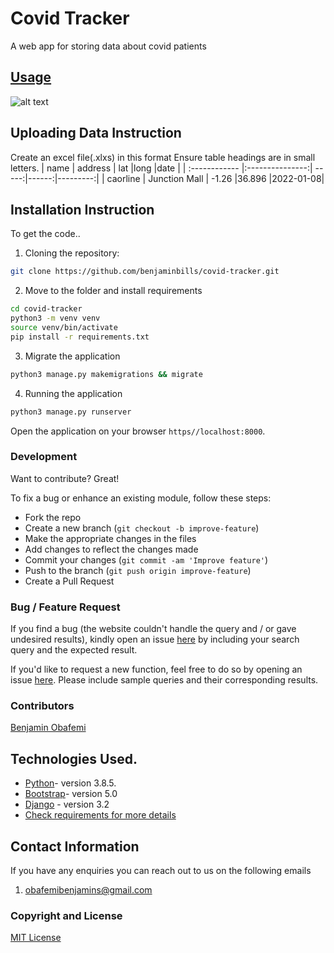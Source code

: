 # Covid Tracker
A web app for storing data about covid patients

## [Usage](https://covid-tracker-assessement.herokuapp.com/)
![alt text](https://res.cloudinary.com/dd2y96zp9/image/upload/v1643015855/image_ruuujw.png)

## Uploading Data Instruction
Create an excel file(.xlxs) in this format
Ensure table headings are in small letters.
| name          | address         | lat   |long   |date      |
| :------------ |:---------------:| -----:|------:|---------:|
| caorline      | Junction Mall   | -1.26 |36.896 |2022-01-08|


## Installation Instruction
To get the code..
1. Cloning the repository:
  ```bash
  git clone https://github.com/benjaminbills/covid-tracker.git
  ```
2. Move to the folder and install requirements
  ```bash
  cd covid-tracker
  python3 -m venv venv
  source venv/bin/activate
  pip install -r requirements.txt
  ```
3. Migrate the application
  ```bash
  python3 manage.py makemigrations && migrate
  ```
4. Running the application
  ```bash
  python3 manage.py runserver
  ```

Open the application on your browser `https//localhost:8000`.

### Development

Want to contribute? Great!

To fix a bug or enhance an existing module, follow these steps:

- Fork the repo
- Create a new branch (`git checkout -b improve-feature`)
- Make the appropriate changes in the files
- Add changes to reflect the changes made
- Commit your changes (`git commit -am 'Improve feature'`)
- Push to the branch (`git push origin improve-feature`)
- Create a Pull Request

### Bug / Feature Request

If you find a bug (the website couldn't handle the query and / or gave undesired results), kindly open an issue [here](https://github.com/benjaminbills/covid-tracker/issues/new) by including your search query and the expected result.

If you'd like to request a new function, feel free to do so by opening an issue [here](https://github.com/benjaminbills/covid-tracker/issues/new). Please include sample queries and their corresponding results.

### Contributors
[Benjamin Obafemi](https://github.com/benjaminbills)



## Technologies Used.

- [Python](https://www.python.org/)- version 3.8.5.
- [Bootstrap](https://getbootstrap.com/)- version 5.0
- [Django](https://www.djangoproject.com/) - version 3.2
- [Check requirements for more details](https://github.com/benjaminbills/covid-tracker/blob/master/requirements.txt)

## Contact Information
If you have any enquiries you can reach out to us on the following emails
1. obafemibenjamins@gmail.com


### Copyright and License
[MIT License](https://github.com/benjaminbills/covid-tracker/blob/master/License)
